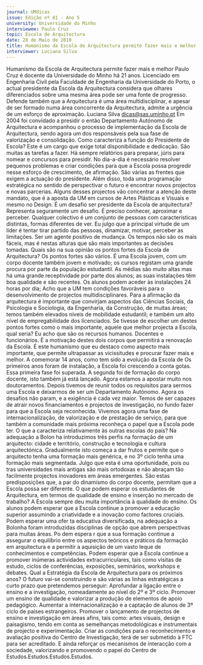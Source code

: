 ```yaml
---
journal: UMdicas
issue: Edição nº 81 - Ano 5
university: Universidade do Minho
interviewee: Paulo Cruz
topic: Escola de Arquitectura
date: 28 de Maio de 2010
title: Humanismo da Escola de Arquitectura permite fazer mais e melhor
interviewer: Luciana Silva
---
```


Humanismo da Escola de Arquitectura permite fazer mais e melhor
Paulo Cruz é docente da Universidade do Minho há 21 anos.
Licenciado em Engenharia Civil pela Faculdade de Engenharia da
Universidade do Porto, o actual presidente da Escola da
Arquitectura considera que olhares diferenciados sobre uma mesma área
pode ser uma fonte de progresso. Defende também que a Arquitectura é
uma área multidisciplinar, e apesar de ser formado numa área concorrente
da Arquitectura, admite a urgência de um esforço de aproximação.
Luciana Silva
dicas@sas.uminho.pt
Em 2004 foi convidado a presidir o
então Departamento Autónomo de
Arquitectura e acompanhou o
processo de implementação da
Escola de Arquitectura, sendo
agora um dos responsáveis pela
sua fase de valorização e
consolidação.
Como caracteriza a função do
Presidente de Escola?
Este é um cargo que exige total
disponibilidade e dedicação. São
muitas as tarefas a fazer. Há
sempre relatórios para preparar,
júris para nomear e concursos
para presidir. No dia-a-dia é
necessário resolver pequenos
problemas e criar condições para
que a Escola possa progredir
nesse esforço de crescimento, de
afirmação. São várias as frentes
que exigem a actuação do
presidente. Além disso, toda uma
programação estratégica no
sentido de perspectivar o futuro e
encontrar novos projectos e novas
parcerias.
Alguns desses
projectos vão
concentrar a
atenção deste
mandato, que é a
aposta da UM em
cursos de Artes
Plásticas e Visuais e
mesmo no Design.
É um desafio ser presidente da
Escola de arquitectura?
Representa seguramente um
desafio. É preciso conhecer,
aproximar e perceber. Qualquer
colectivo é um conjunto de
pessoas com características
distintas, formas diferentes de ver.
Eu julgo que a principal virtude de
um líder é tentar tirar partido das
pessoas, dinamizar, motivar,
perceber as limitações. Ser um
agente positivo de mudança.
Os tempos não são
os mais fáceis, mas
é nestas alturas que
são mais
importantes as
decisões tomadas.
Quais são na sua opinião os
pontos fortes da Escola de
Arquitectura?
Os pontos fortes são vários. É uma
Escola jovem, com um corpo
docente também jovem e
motivado; os cursos registam uma
grande procura por parte da
população estudantil. As médias
são muito altas mas há uma
grande receptividade por parte
dos alunos; as suas instalações
têm boa qualidade e são recentes.
Os alunos podem aceder às
instalações 24 horas por dia; Acho
que a UM tem condições
favoráveis para o
desenvolvimento de projectos
multidisciplinares. Para a
afirmação da arquitectura é
importante que convirjam
aspectos das Ciências Sociais, da
Psicologia e Sociologia, da
Engenharia, da Construção, de
muitas áreas; temos também
elevados níveis de mobilidade
estudantil; e também um alto nível
de empregabilidade dos
licenciados.
Se tivesse de escolher um destes
pontos fortes como o mais
importante, aquele que melhor
projecta a Escola, qual seria?
Eu acho que são os recursos
humanos. Docentes e
funcionários. È a motivação
destes dois corpos que permitirá a
renovação da Escola.
É este humanismo
que eu destaco
como aspecto mais
importante, que
permite ultrapassar
as vicissitudes e
procurar fazer mais
e melhor.
A comemorar 14 anos, como tem
sido a evolução da Escola de
Os primeiros anos foram de
instalação, a Escola foi crescendo
a conta gotas. Essa primeira fase
foi superada. A segunda foi de
formação do corpo docente, isto
também já está lançado. Agora
estamos a apostar muito nos
doutoramentos. Depois tivemos
de reunir todos os requisitos para
sermos uma Escola e deixarmos
de ser um Departamento
Autónomo. Agora os desafios não
param, e a exigência é cada vez
maior. Temos de ser capazes de
atrair novos financiamentos e
projectos de investigação, no
fundo fazer para que a Escola seja
reconhecida. Vivemos agora uma
fase de internacionalização, de
valorização e de prestação de
serviço, para que também a
comunidade mais próxima
reconheça o papel que a Escola
pode ter.
O que a caracteriza relativamente
às outras escolas do país?
Na adequação a Bolon ha
introduzimos três perfis na
formação de um arquitecto: cidade
e território, construção e
tecnologia e cultura
arquitectónica. Gradualmente isto
começa a dar frutos e permite que
o arquitecto tenha uma formação
mais genérica, e no 3º ciclo tenha
uma formação mais segmentada.
Julgo que esta é uma
oportunidade, pois ou tras
universidades mais antigas são
mais ortodoxas e não abraçam tão
facilmente projectos inovadores
em áreas emergentes. São estas
predisposições que, a par do
dinamismo do corpo docente,
permitam que a Escola possa ser
diferente.
O que podem esperar os
estudantes de Arquitectura, em
termos de qualidade de ensino e
inserção no mercado de
trabalho?
A Escola sempre deu muita
importância à qualidade do
ensino. Os alunos podem esperar
que a Escola continue a promover
a educação superior assumindo a
criatividade e a inovação como
factores cruciais. Podem esperar
uma ofer ta educativa
diversificada, na adequação a
Bolonha foram introduzidas
disciplinas de opção que abrem
perspectivas para muitas áreas.
Po dem espera r que a sua
formação continue a assegurar o
equilíbrio entre os aspectos
teóricos e práticos da formação
em arquitectura e a permitir a
aquisição de um vasto leque de
conhecimentos e competências.
Podem esperar que a Escola
continue a promover inúmeras
actividades extracurriculares, tais
como visitas de estudo, ciclos de
conferências, exposições,
seminários, workshops e debates.
Qual a Estratégia da Escola de
Arquitectura para os próximos
anos?
O futuro vai-se construindo e são
várias as linhas estratégicas a
curto prazo que pretendemos
perseguir: Aprofundar a ligação
entre o ensino e a investigação,
nomeadamente ao nível do 2º e 3º
ciclo. Promover um ensino de
qualidade e valorizar a produção
de elementos de apoio
pedagógico. Aumentar a
internacionalização e a captação
de alunos de 3º ciclo de países
estrangeiros. Promover o
lançamento de projectos de
ensino e investigação em áreas
afins, tais como: artes visuais,
design e paisagismo, tendo em
conta as semelhanças
metodológicas e instrumentais de
projecto e experimentação. Criar
as condições para o
reconhecimento e avaliação
positiva do Centro de Investigação,
terá de ser submetido à FTC para
ser acreditado. E ainda reforçar os
mecanismos de interacção com a
sociedade, valorizando e
promovendo o papel do Centro de
Estudos.Estudos.Estudos.Estudos.